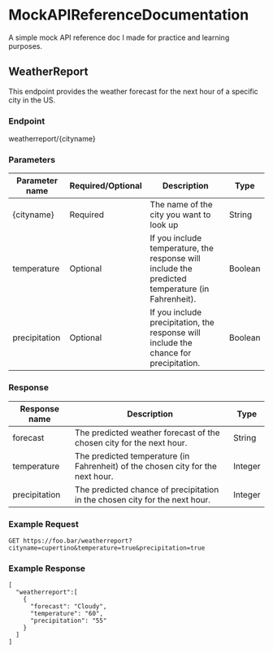 # MockAPIReferenceDocumentation
A simple mock API reference doc I made for practice and learning purposes.



## WeatherReport
This endpoint provides the weather forecast for the next hour of a specific city in the US.

### Endpoint
weatherreport/{cityname}

### Parameters
| Parameter name  | Required/Optional | Description                         | Type  |
| --- | --- | --- | --- |
| {cityname} | Required | The name of the city you want to look up | String
| temperature   | Optional  | If you include temperature, the response will include the predicted temperature (in Fahrenheit). | Boolean  |
| precipitation | Optional  | If you include precipitation, the response will include the chance for precipitation. | Boolean |

### Response
| Response name  | Description                         | Type |
| --- | --- | --- |
| forecast | The predicted weather forecast of the chosen city for the next hour. | String  |
| temperature | The predicted temperature (in Fahrenheit) of the chosen city for the next hour. | Integer | 
| precipitation | The predicted chance of precipitation in the chosen city for the next hour. | Integer |

### Example Request
```GET https://foo.bar/weatherreport?cityname=cupertino&temperature=true&precipitation=true```

### Example Response
```
[
  "weatherreport":[
    {
      "forecast": "Cloudy",
      "temperature": "60",
      "precipitation": "55"
    }
  ]
]

